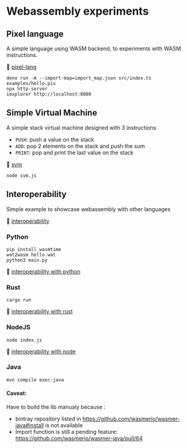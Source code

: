 # Webassembly experiments

## Pixel language

A simple language using WASM backend, to experiments with WASM instructions.

🔗 [pixel-lang](./pixel-lang/)

```shell
deno run -A --import-map=import_map.json src/index.ts examples/hello.pix
npx http-server
iexplorer http://localhost:8080
```

## Simple Virtual Machine

A simple stack virtual machine designed with 3 instructions.

- `PUSH`: push a value on the stack
- `ADD`: pop 2 elements on the stack and push the sum
- `PRINT`: pop and print the last value on the stack

🔗 [svm](./svm/)

```shell
node svm.js
```

## Interoperability

Simple example to showcase webassembly with other languages

🔗 [interoperability](./interoperability/)

### Python
```shell
pip install wasmtime
wat2wasm hello.wat
python3 main.py
```
🔗 [interoperability with python](./interoperability/python)

### Rust
```shell
cargo run
```
🔗 [interoperability with rust](./interoperability/rust)

### NodeJS
```shell
node index.js
```
🔗 [interoperability with node](./interoperability/node)

### Java

```shell
mvn compile exec:java
```

#### Caveat:
Have to build the lib manualy because : 
- bintray repository listed in https://github.com/wasmerio/wasmer-java#install is not available
- Import function is still a pending feature: https://github.com/wasmerio/wasmer-java/pull/64